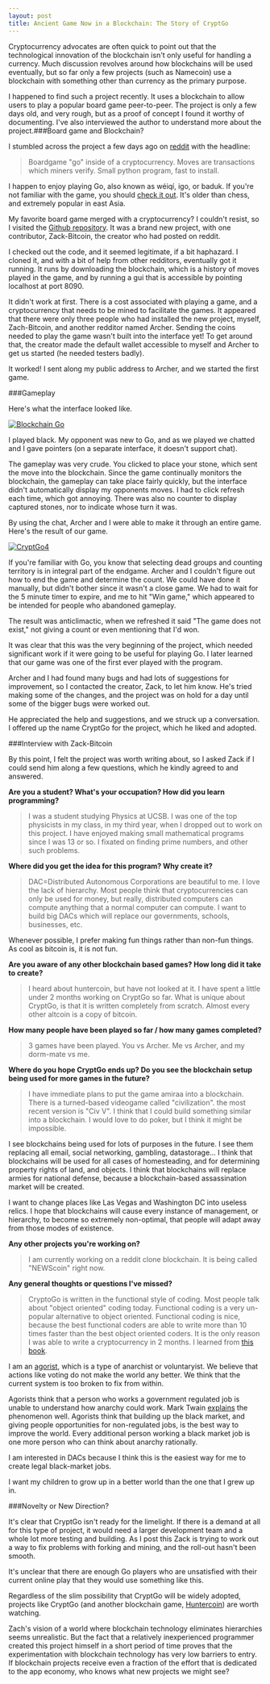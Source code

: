 ```yaml
---
layout: post
title: Ancient Game Now in a Blockchain: The Story of CryptGo
---
```


Cryptocurrency advocates are often quick to point out that the technological innovation of the blockchain isn't only useful for handling a currency. Much discussion revolves around how blockchains will be used eventually, but so far only a few projects (such as Namecoin) use a blockchain with something other than currency as the primary purpose.

I happened to find such a project recently. It uses a blockchain to allow users to play a popular board game peer-to-peer. The project is only a few days old, and very rough, but as a proof of concept I found it worthy of documenting. I've also interviewed the author to understand more about the project.###Board game and Blockchain?

I stumbled across the project a few days ago on 
[reddit](http://www.reddit.com/r/CryptoCurrency/comments/20adji/boardgame_go_inside_of_a_cryptocurrency_moves_are/) with the headline:

>Boardgame "go" inside of a cryptocurrency. Moves are transactions which miners verify. Small python program, fast to install.

I happen to enjoy playing Go, also known as wéiqí, igo, or baduk. If you're not familiar with the game, you should 
[check it out](http://en.wikipedia.org/wiki/Go_%28game%29). It's older than chess, and extremely popular in east Asia.

My favorite board game merged with a cryptocurrency? I couldn't resist, so I visited the 
[Github repository](https://github.com/zack-bitcoin/CryptGo). It was a brand new project, with one contributor, Zack-Bitcoin, the creator who had posted on reddit.

I checked out the code, and it seemed legitimate, if a bit haphazard. I cloned it, and with a bit of help from other redditors, eventually got it running. It runs by downloading the blockchain, which is a history of moves played in the game, and by running a gui that is accessible by pointing localhost at port 8090.

It didn't work at first. There is a cost associated with playing a game, and a cryptocurrency that needs to be mined to facilitate the games. It appeared that there were only three people who had installed the new project, myself, Zach-Bitcoin, and another redditor named Archer. Sending the coins needed to play the game wasn't built into the interface yet! To get around that, the creator made the default wallet accessible to myself and Archer to get us started (he needed testers badly).

It worked! I sent along my public address to Archer, and we started the first game.

###Gameplay

Here's what the interface looked like.


[![Blockchain Go](http://samuelrpatterson.com/wp-content/uploads/2014/03/Blockchain-Go.png)](http://samuelrpatterson.com/wp-content/uploads/2014/03/Blockchain-Go.png)

I played black. My opponent was new to Go, and as we played we chatted and I gave pointers (on a separate interface, it doesn't support chat).

The gameplay was very crude. You clicked to place your stone, which sent the move into the blockchain. Since the game continually monitors the blockchain, the gameplay can take place fairly quickly, but the interface didn't automatically display my opponents moves. I had to click refresh each time, which got annoying. There was also no counter to display captured stones, nor to indicate whose turn it was.

By using the chat, Archer and I were able to make it through an entire game. Here's the result of our game.


[![CryptGo4](http://samuelrpatterson.com/wp-content/uploads/2014/03/CryptGo4.png)](http://samuelrpatterson.com/wp-content/uploads/2014/03/CryptGo4.png)

If you're familiar with Go, you know that selecting dead groups and counting territory is in integral part of the endgame. Archer and I couldn't figure out how to end the game and determine the count. We could have done it manually, but didn't bother since it wasn't a close game. We had to wait for the 5 minute timer to expire, and me to hit "Win game," which appeared to be intended for people who abandoned gameplay.

The result was anticlimactic, when we refreshed it said "The game does not exist," not giving a count or even mentioning that I'd won.

It was clear that this was the very beginning of the project, which needed significant work if it were going to be useful for playing Go. I later learned that our game was one of the first ever played with the program.

Archer and I had found many bugs and had lots of suggestions for improvement, so I contacted the creator, Zack, to let him know. He's tried making some of the changes, and the project was on hold for a day until some of the bigger bugs were worked out.

He appreciated the help and suggestions, and we struck up a conversation. I offered up the name CryptGo for the project, which he liked and adopted.

###Interview with Zack-Bitcoin

By this point, I felt the project was worth writing about, so I asked Zack if I could send him along a few questions, which he kindly agreed to and answered.


**Are you a student? What's your occupation? How did you learn programming?**


>I was a student studying Physics at UCSB. I was one of the top physicists in my class, in my third year, when I dropped out to work on this project. I have enjoyed making small mathematical programs since I was 13 or so. I fixated on finding prime numbers, and other such problems.


**Where did you get the idea for this program? Why create it?**


>DAC=Distributed Autonomous Corporations are beautiful to me. I love the lack of hierarchy. Most people think that cryptocurrencies can only be used for money, but really, distributed computers can compute anything that a normal computer can compute. I want to build big DACs which will replace our governments, schools, businesses, etc.

Whenever possible, I prefer making fun things rather than non-fun things. As cool as bitcoin is, it is not fun.


**Are you aware of any other blockchain based games? How long did it take to create?**


>I heard about huntercoin, but have not looked at it. I have spent a little under 2 months working on CryptGo so far. What is unique about CryptGo, is that it is written completely from scratch. Almost every other altcoin is a copy of bitcoin.


**How many people have been played so far / how many games completed?**


>3 games have been played. You vs Archer. Me vs Archer, and my dorm-mate vs me.


**Where do you hope CryptGo ends up? Do you see the blockchain setup being used for more games in the future?**


>I have immediate plans to put the game amiraa into a blockchain. There is a turned-based videogame called "civilization". the most recent version is "Civ V". I think that I could build something similar into a blockchain. I would love to do poker, but I think it might be impossible.

I see blockchains being used for lots of purposes in the future. I see them replacing all email, social networking, gambling, datastorage... I think that blockchains will be used for all cases of homesteading, and for determining property rights of land, and objects. I think that blockchains will replace armies for national defense, because a blockchain-based assassination market will be created.

I want to change places like Las Vegas and Washington DC into useless relics. I hope that blockchains will cause every instance of management, or hierarchy, to become so extremely non-optimal, that people will adapt away from those modes of existence.


**Any other projects you're working on?**


>I am currently working on a reddit clone blockchain. It is being called "NEWScoin" right now.


**Any general thoughts or questions I've missed?**


>CryptoGo is written in the functional style of coding. Most people talk about "object oriented" coding today. Functional coding is a very un-popular alternative to object oriented. Functional coding is nice, because the best functional coders are able to write more than 10 times faster than the best object oriented coders. It is the only reason I was able to write a cryptocurrency in 2 months. I learned from 
[this book](http://mitpress.mit.edu/sicp/).

I am an 
[agorist](http://agorism.info/), which is a type of anarchist or voluntaryist. We believe that actions like voting do not make the world any better. We think that the current system is too broken to fix from within.

Agorists think that a person who works a government regulated job is unable to understand how anarchy could work. Mark Twain 
[explains](http://paulgraham.com/cornpone.html) the phenomenon well.
Agorists think that building up the black market, and giving people opportunities for non-regulated jobs, is the best way to improve the world. Every additional person working a black market job is one more person who can think about anarchy rationally.

I am interested in DACs because I think this is the easiest way for me to create legal black-market jobs.

I want my children to grow up in a better world than the one that I grew up in.


###Novelty or New Direction?

It's clear that CryptGo isn't ready for the limelight. If there is a demand at all for this type of project, it would need a larger development team and a whole lot more testing and building. As I post this Zack is trying to work out a way to fix problems with forking and mining, and the roll-out hasn't been smooth.

It's unclear that there are enough Go players who are unsatisfied with their current online play that they would use something like this.

Regardless of the slim possibility that CryptGo will be widely adopted, projects like CryptGo (and another blockchain game, 
[Huntercoin](http://huntercoin.org/)) are worth watching.

Zach's vision of a world where blockchain technology eliminates hierarchies seems unrealistic. But the fact that a relatively inexperienced programmer created this project himself in a short period of time proves that the experimentation with blockchain technology has very low barriers to entry. If blockchain projects receive even a fraction of the effort that is dedicated to the app economy, who knows what new projects we might see?